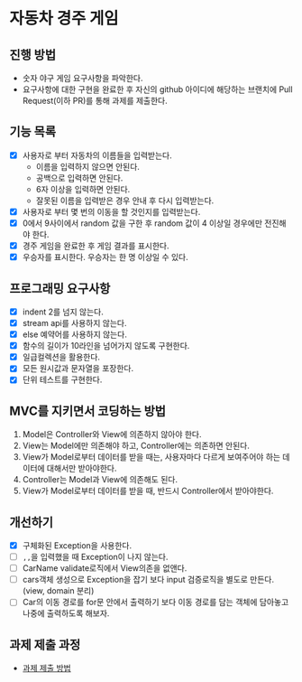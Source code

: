 # 자동차 경주 게임
## 진행 방법
* 숫자 야구 게임 요구사항을 파악한다.
* 요구사항에 대한 구현을 완료한 후 자신의 github 아이디에 해당하는 브랜치에 Pull Request(이하 PR)를 통해 과제를 제출한다.

## 기능 목록
- [x] 사용자로 부터 자동차의 이름들을 입력받는다.
    - 이름을 입력하지 않으면 안된다. 
    - 공백으로 입력하면 안된다. 
    - 6자 이상을 입력하면 안된다. 
    - 잘못된 이름을 입력받은 경우 안내 후 다시 입력받는다.
- [x] 사용자로 부터 몇 번의 이동을 할 것인지를 입력받는다.
- [x] 0에서 9사이에서 random 값을 구한 후 random 값이 4 이상일 경우에만 전진해야 한다.
- [x] 경주 게임을 완료한 후 게임 결과를 표시한다.
- [x] 우승자를 표시한다. 우승자는 한 명 이상일 수 있다.

## 프로그래밍 요구사항
- [x] indent 2를 넘지 않는다.
- [x] stream api를 사용하지 않는다.
- [x] else 예약어를 사용하지 않는다.
- [x] 함수의 길이가 10라인을 넘어가지 않도록 구현한다.
- [x] 일급컬렉션을 활용한다.
- [x] 모든 원시값과 문자열을 포장한다.
- [x] 단위 테스트를 구현한다.

## MVC를 지키면서 코딩하는 방법
1. Model은 Controller와 View에 의존하지 않아야 한다.
2. View는 Model에만 의존해야 하고, Controller에는 의존하면 안된다.
3. View가 Model로부터 데이터를 받을 때는, 사용자마다 다르게 보여주어야 하는 데이터에 대해서만 받아야한다.
4. Controller는 Model과 View에 의존해도 된다.
5. View가 Model로부터 데이터를 받을 때, 반드시 Controller에서 받아야한다.

## 개선하기
- [x] 구체화된 Exception을 사용한다.
- [ ] `,,`을 입력했을 때 Exception이 나지 않는다.
- [ ] CarName validate로직에서 View의존을 없앤다.
- [ ] cars객체 생성으로 Exception을 잡기 보다 input 검증로직을 별도로 만든다. (view, domain 분리)
- [ ] Car의 이동 경로를 for문 안에서 출력하기 보다 이동 경로를 담는 객체에 담아놓고 나중에 출력하도록 해보자.

## 과제 제출 과정
* [과제 제출 방법](https://github.com/next-step/nextstep-docs/tree/master/precourse)
